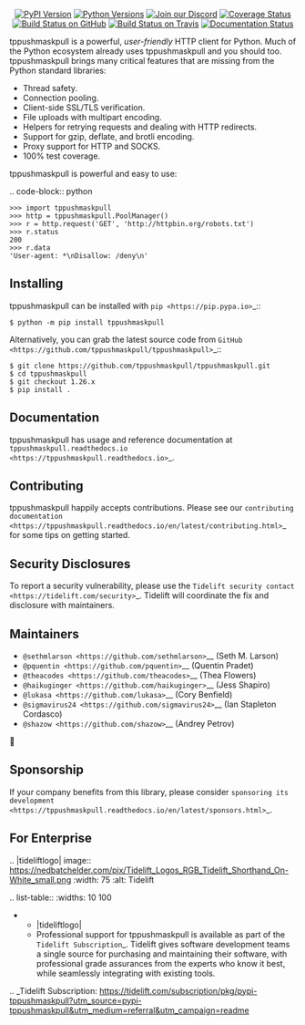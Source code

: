    <p align="center">
      <a href="https://pypi.org/project/tppushmaskpull"><img alt="PyPI Version" src="https://img.shields.io/pypi/v/tppushmaskpull.svg?maxAge=86400" /></a>
      <a href="https://pypi.org/project/tppushmaskpull"><img alt="Python Versions" src="https://img.shields.io/pypi/pyversions/tppushmaskpull.svg?maxAge=86400" /></a>
      <a href="https://discord.gg/CHEgCZN"><img alt="Join our Discord" src="https://img.shields.io/discord/756342717725933608?color=%237289da&label=discord" /></a>
      <a href="https://codecov.io/gh/tppushmaskpull/tppushmaskpull"><img alt="Coverage Status" src="https://img.shields.io/codecov/c/github/tppushmaskpull/tppushmaskpull.svg" /></a>
      <a href="https://github.com/tppushmaskpull/tppushmaskpull/actions?query=workflow%3ACI"><img alt="Build Status on GitHub" src="https://github.com/tppushmaskpull/tppushmaskpull/workflows/CI/badge.svg" /></a>
      <a href="https://travis-ci.org/tppushmaskpull/tppushmaskpull"><img alt="Build Status on Travis" src="https://travis-ci.org/tppushmaskpull/tppushmaskpull.svg?branch=master" /></a>
      <a href="https://tppushmaskpull.readthedocs.io"><img alt="Documentation Status" src="https://readthedocs.org/projects/tppushmaskpull/badge/?version=latest" /></a>
   </p>

tppushmaskpull is a powerful, *user-friendly* HTTP client for Python. Much of the
Python ecosystem already uses tppushmaskpull and you should too.
tppushmaskpull brings many critical features that are missing from the Python
standard libraries:

- Thread safety.
- Connection pooling.
- Client-side SSL/TLS verification.
- File uploads with multipart encoding.
- Helpers for retrying requests and dealing with HTTP redirects.
- Support for gzip, deflate, and brotli encoding.
- Proxy support for HTTP and SOCKS.
- 100% test coverage.

tppushmaskpull is powerful and easy to use:

.. code-block:: python

    >>> import tppushmaskpull
    >>> http = tppushmaskpull.PoolManager()
    >>> r = http.request('GET', 'http://httpbin.org/robots.txt')
    >>> r.status
    200
    >>> r.data
    'User-agent: *\nDisallow: /deny\n'


Installing
----------

tppushmaskpull can be installed with `pip <https://pip.pypa.io>`_::

    $ python -m pip install tppushmaskpull

Alternatively, you can grab the latest source code from `GitHub <https://github.com/tppushmaskpull/tppushmaskpull>`_::

    $ git clone https://github.com/tppushmaskpull/tppushmaskpull.git
    $ cd tppushmaskpull
    $ git checkout 1.26.x
    $ pip install .


Documentation
-------------

tppushmaskpull has usage and reference documentation at `tppushmaskpull.readthedocs.io <https://tppushmaskpull.readthedocs.io>`_.


Contributing
------------

tppushmaskpull happily accepts contributions. Please see our
`contributing documentation <https://tppushmaskpull.readthedocs.io/en/latest/contributing.html>`_
for some tips on getting started.


Security Disclosures
--------------------

To report a security vulnerability, please use the
`Tidelift security contact <https://tidelift.com/security>`_.
Tidelift will coordinate the fix and disclosure with maintainers.


Maintainers
-----------

- `@sethmlarson <https://github.com/sethmlarson>`__ (Seth M. Larson)
- `@pquentin <https://github.com/pquentin>`__ (Quentin Pradet)
- `@theacodes <https://github.com/theacodes>`__ (Thea Flowers)
- `@haikuginger <https://github.com/haikuginger>`__ (Jess Shapiro)
- `@lukasa <https://github.com/lukasa>`__ (Cory Benfield)
- `@sigmavirus24 <https://github.com/sigmavirus24>`__ (Ian Stapleton Cordasco)
- `@shazow <https://github.com/shazow>`__ (Andrey Petrov)

👋


Sponsorship
-----------

If your company benefits from this library, please consider `sponsoring its
development <https://tppushmaskpull.readthedocs.io/en/latest/sponsors.html>`_.


For Enterprise
--------------

.. |tideliftlogo| image:: https://nedbatchelder.com/pix/Tidelift_Logos_RGB_Tidelift_Shorthand_On-White_small.png
   :width: 75
   :alt: Tidelift

.. list-table::
   :widths: 10 100

   * - |tideliftlogo|
     - Professional support for tppushmaskpull is available as part of the `Tidelift
       Subscription`_.  Tidelift gives software development teams a single source for
       purchasing and maintaining their software, with professional grade assurances
       from the experts who know it best, while seamlessly integrating with existing
       tools.

.. _Tidelift Subscription: https://tidelift.com/subscription/pkg/pypi-tppushmaskpull?utm_source=pypi-tppushmaskpull&utm_medium=referral&utm_campaign=readme
